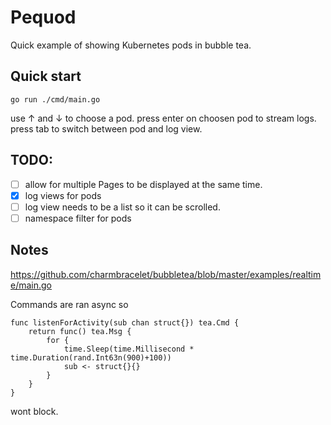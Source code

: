 # Pequod

Quick example of showing Kubernetes pods in bubble tea.

## Quick start

`go run ./cmd/main.go`

use ↑ and ↓ to choose a pod.
press enter on choosen pod to stream logs.
press tab to switch between pod and log view.

## TODO:
- [ ] allow for multiple Pages to be displayed at the same time.
- [x] log views for pods
- [ ] log view needs to be a list so it can be scrolled.
- [ ] namespace filter for pods
## Notes
https://github.com/charmbracelet/bubbletea/blob/master/examples/realtime/main.go

Commands are ran async so


```
func listenForActivity(sub chan struct{}) tea.Cmd {
	return func() tea.Msg {
		for {
			time.Sleep(time.Millisecond * time.Duration(rand.Int63n(900)+100))
			sub <- struct{}{}
		}
	}
}
```

wont block.
